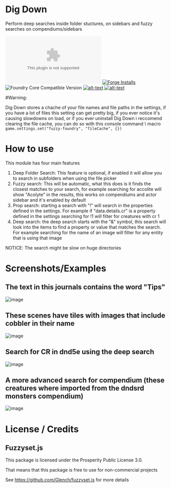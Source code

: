 # Dig Down
Perform deep searches inside folder stuctures, on sidebars and fuzzy searches on compendiums/sidebars

![Latest Release Download Count](https://img.shields.io/github/downloads/theripper93/fuzzy-foundry/latest/module.zip?color=2b82fc&label=DOWNLOADS&style=for-the-badge) [![Forge Installs](https://img.shields.io/badge/dynamic/json?label=Forge%20Installs&query=package.installs&suffix=%25&url=https%3A%2F%2Fforge-vtt.com%2Fapi%2Fbazaar%2Fpackage%2Ffuzzy-foundry&colorB=03ff1c&style=for-the-badge)](https://forge-vtt.com/bazaar#package=fuzzy-foundry) ![Foundry Core Compatible Version](https://img.shields.io/badge/dynamic/json.svg?url=https%3A%2F%2Fraw.githubusercontent.com%2Ftheripper93%2Ffuzzy-foundry%2Fmain%2Fmodule.json&label=Foundry%20Version&query=$.compatibleCoreVersion&colorB=orange&style=for-the-badge) [![alt-text](https://img.shields.io/badge/-Patreon-%23ff424d?style=for-the-badge)](https://www.patreon.com/theripper93) [![alt-text](https://img.shields.io/badge/-Discord-%235662f6?style=for-the-badge)](https://discord.gg/F53gBjR97G)

#Warning:

Dig Down stores a chache of your file names and file paths in the settings, if you have a lot of files this setting can get pretty big, if you ever notice it's causing slowdowns on load, or if you ever uninstall Dig Down i reccomend clearing the file cache, you can do so with this console command \ macro `game.settings.set("fuzzy-foundry", "fileCache", {})`

# How to use

This module has four main features

1. Deep Folder Search: This feature is optional, if enabled it will allow you to search in subfolders when using the file picker
2.  Fuzzy search: This will be automatic, what this does is it finds the closest matches to your search, for example searching for accolite will show "Acolyte" in the results, this works on compendiums and actor sidebar and it's enabled by default
3. Prop search: starting a search with "!" will search in the properties defined in the settings. For example if "data.details.cr" is a property defined in the settings searching for !1 will filter for creatures with cr 1
4. Deep search: the deep search starts with the "&" symbol, this search will look into the items to find a property or value that matches the search. For example searching for the name of an image will filter for any entity that is using that image

NOTICE: The search might be slow on huge directories

# Screenshots/Examples

## The text in this journals contains the word "Tips"
![image](https://user-images.githubusercontent.com/1346839/129585437-045d7ddd-bb5a-48e4-8af4-ee609c521caa.png)

## These scenes have tiles with images that include cobbler in their name
![image](https://user-images.githubusercontent.com/1346839/129585504-fc44ed02-0f17-44a6-86c4-5c866317f199.png)

## Search for CR in dnd5e using the deep search
![image](https://user-images.githubusercontent.com/1346839/129585572-22ea8284-ed22-495e-bf93-47902e48796d.png)

## A more advanced search for compendium (these creatures where imported from the dndsrd monsters compendium)
![image](https://user-images.githubusercontent.com/1346839/129585653-fb3e83b9-0f80-49d4-8985-05ccb1862642.png)


# License / Credits

## Fuzzyset.js

This package is licensed under the Prosperity Public License 3.0.

That means that this package is free to use for non-commercial projects

See https://github.com/Glench/fuzzyset.js for more details
